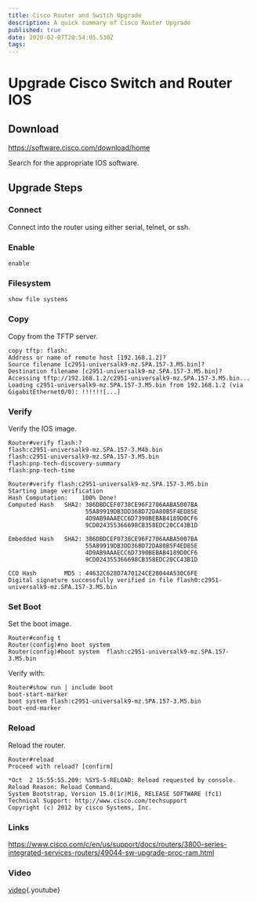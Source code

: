 ```yaml
---
title: Cisco Router and Switch Upgrade
description: A quick summary of Cisco Router Upgrade
published: true
date: 2020-02-07T20:54:05.530Z
tags: 
---
```


# Upgrade Cisco Switch and Router IOS

## Download

https://software.cisco.com/download/home

Search for the appropriate IOS software.

## Upgrade Steps

### Connect

Connect into the router using either serial, telnet, or ssh.

### Enable

```
enable
```

### Filesystem

```
show file systems
```

### Copy

Copy from the TFTP server.

```
copy tftp: flash:
Address or name of remote host [192.168.1.2]?
Source filename [c2951-universalk9-mz.SPA.157-3.M5.bin]?
Destination filename [c2951-universalk9-mz.SPA.157-3.M5.bin]?
Accessing tftp://192.168.1.2/c2951-universalk9-mz.SPA.157-3.M5.bin...
Loading c2951-universalk9-mz.SPA.157-3.M5.bin from 192.168.1.2 (via GigabitEthernet0/0): !!!!!![...]
```

### Verify

Verify the IOS image.

```
Router#verify flash:?
flash:c2951-universalk9-mz.SPA.157-3.M4b.bin
flash:c2951-universalk9-mz.SPA.157-3.M5.bin
flash:pnp-tech-discovery-summary
flash:pnp-tech-time

Router#verify flash:c2951-universalk9-mz.SPA.157-3.M5.bin
Starting image verification
Hash Computation:    100% Done!
Computed Hash   SHA2: 386DBDCEF0738CE96F2706AABA5007BA
                      55A89919DB3DD368D72DA80B5F4ED85E
                      4D9AB9AAAECC6D7390BEBAB4189D0CF6
                      9CD024355366698CB358EDC20CC43B1D

Embedded Hash   SHA2: 386DBDCEF0738CE96F2706AABA5007BA
                      55A89919DB3DD368D72DA80B5F4ED85E
                      4D9AB9AAAECC6D7390BEBAB4189D0CF6
                      9CD024355366698CB358EDC20CC43B1D

CCO Hash        MD5 : 44632C628D7A70124CE28044A530C6FE
Digital signature successfully verified in file flash0:c2951-universalk9-mz.SPA.157-3.M5.bin
```


### Set Boot

Set the boot image.

```
Router#config t
Router(config)#no boot system
Router(config)#boot system  flash:c2951-universalk9-mz.SPA.157-3.M5.bin
```

Verify with:

```
Router#show run | include boot
boot-start-marker
boot system flash:c2951-universalk9-mz.SPA.157-3.M5.bin
boot-end-marker
```

### Reload

Reload the router.

```
Router#reload
Proceed with reload? [confirm]

*Oct  2 15:55:55.209: %SYS-5-RELOAD: Reload requested by console. Reload Reason: Reload Command.
System Bootstrap, Version 15.0(1r)M16, RELEASE SOFTWARE (fc1)
Technical Support: http://www.cisco.com/techsupport
Copyright (c) 2012 by cisco Systems, Inc.
```

### Links

https://www.cisco.com/c/en/us/support/docs/routers/3800-series-integrated-services-routers/49044-sw-upgrade-proc-ram.html


### Video

[video](https://www.youtube.com/watch?v=EX5zvzH0cSc){.youtube}



